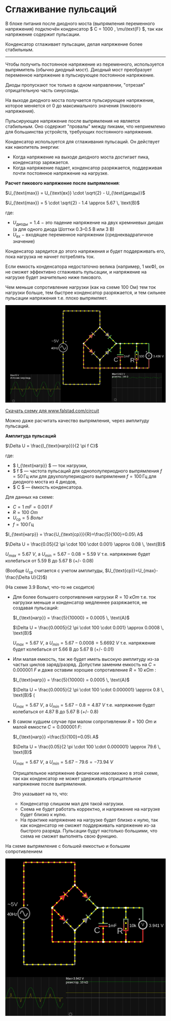 # Сглаживание пульсаций

В блоке питания после диодного моста (выпрямления переменного напряжения) подключён конденсатор $ C = 1000 \, \mu\text{F} $, так как напряжение содержит пульсации.

Конденсатор сглаживает пульсации, делая напряжение более стабильным.

---

Чтобы получить постоянное напряжение из переменного, используется выпрямитель (обычно диодный мост). Диодный мост преобразует переменное напряжение в пульсирующее постоянное напряжение.

Диоды пропускают ток только в одном направлении, "отрезая" отрицательную часть синусоиды.

На выходе диодного моста получается пульсирующее напряжение, которое меняется от 0 до максимального значения (пикового напряжения).

Пульсирующее напряжение после выпрямления не является стабильным. Оно содержит "провалы" между пиками, что неприемлемо для большинства устройств, требующих постоянного напряжения.

Конденсатор используется для сглаживания пульсаций. Он действует как накопитель энергии:
- Когда напряжение на выходе диодного моста достигает пика, конденсатор заряжается.
- Когда напряжение падает, конденсатор разряжается, поддерживая почти постоянное напряжение на нагрузке.


**Расчет пикового напряжение после выпрямления**:

$U_{\text{max}} = U_{\text{вх}} \cdot \sqrt{2} - U_{\text{диоды}}$

$U_{\text{max}} = 5 \cdot \sqrt{2} - 1.4 \approx 5.67 \, \text{В}$

где:
- $U_{\text{диоды}}=1.4$ − это падение напряжение на двух кремниевых диодах (а для одного диода Шоттки 0.3–0.5 В или 3 В)
- $U_{\text{вх}}$ − входящее переменное напряжении (среднеквадратичное значение) 

Конденсатор зарядится до этого напряжения и будет поддерживать его, пока нагрузка не начнет потреблять ток.

Если емкость конденсатора недостаточно велика (например, 1 мкФ), он не сможет эффективно сглаживать пульсации, и напряжение на нагрузке будет значительно ниже пикового.

Чем меньше сопротивление нагрузки (как на схеме 100 Ом) тем ток нагрузки больше, тем быстрее конденсатор разряжается, и тем сильнее пульсации напряжения т.е. плохо выпрямляет.

![Сглаживание пульсаций.](../img/140.png "Сглаживание пульсаций.")

<a href="/theories_of_electrical_circuits/falstad/circuitjs-86.txt" download="circuitjs-86.txt">Скачать схему для www.falstad.com/circuit</a>

Можно даже расчитать качество выпрямления, через амплитуду пульсаций.

**Амплитуда пульсаций**

$\Delta U = \frac{I_{\text{нагр}}}{2 \pi f C}$
 
где:
- $ I_{\text{нагр}} $ — ток нагрузки,
- $ f $ — частота пульсаций для однополупериодного выпрямления $f = 50 \, \text{Гц}$ или для двухполупериодного выпрямления $f = 100 \, \text{Гц}$ для диодного моста из 4 диодов,
- $ C $ — ёмкость конденсатора.

Для данных на схеме:
- $C=1\ mF = 0.001\ F$
- $R=100\ Om$
- $U_{\text{ср}}=5\ Вольт$
- $f = 100 \, \text{Гц}$

$I_{\text{нагр}} = \frac{U_{\text{ср}}}{R}=\frac{5}{100}=0.05\ A$

$\Delta U = \frac{0.05}{2 \pi \cdot 100 \cdot 0.001} \approx 0.08 \, \text{В}$

$U_{max}=5.67\ V$, а $U_{min}=5.67-0.08=5.59\ V$ т.е. напряжение будет колебаться от 5.59 В до 5.67 В (+/- 0.08)

(Вообще $U_{\text{ср}}$ считается с учетом амплитуды, $U_{\text{ср}}=U_{max}-\frac{\Delta U}{2}$)

(На схеме 3.9 Вольт, что-то не сходится)

- Для более большего сопротивления нагрузки $R=10\ кОm$ т.е. ток нагрузки меньше и конденсатор медленнее разряжается, не создавая пульсаций:

    $I_{\text{нагр}} = \frac{5}{10000} = 0.0005 \, \text{А}$

    $\Delta U = \frac{0.0005}{2 \pi \cdot 100 \cdot 0.001} \approx 0.0008 \, \text{В}$

    $U_{max}=5.67\ V$, а $U_{min}=5.67-0.0008=5.6692\ V$ т.е. напряжение будет колебаться от 5.66 В до 5.67 В (+/- 0.01)

- Или малая емкость, так же будет иметь высокую амплитуду из-за частых циклов заряд/разряд.
Допустим заменим емкость на $C=0.000001\ F$ и даже оставим хорошее сопротивление $R=10\ кОm$ :

    $I_{\text{нагр}} = \frac{5}{10000} = 0.0005 \, \text{А}$

    $\Delta U = \frac{0.0005}{2 \pi \cdot 100 \cdot 0.000001} \approx 0.8 \, \text{В}$ (

    $U_{max}=5.67\ V$, а $U_{min}=5.67-0.8=4.87\ V$ т.е. напряжение будет колебаться от 4.87 В до 5.67 В (+/- 0.8)

- В самом худшем случае при малом сопротивлении $R=100\ Оm$ и малой емкости $C=0.000001\ F$:

    $I_{\text{нагр}} =\frac{5}{100}=0.05\ A$

    $\Delta U = \frac{0.05}{2 \pi \cdot 100 \cdot 0.000001} \approx 79.6 \, \text{В}$ 

    $U_{max}=5.67\ V$, а $U_{min}=5.67-79.6=−73.94\ V$

    Отрицательное напряжение физически невозможно в этой схеме, так как конденсатор не может удерживать отрицательное напряжение после выпрямления.

    Это указывает на то, что:
    - Конденсатор слишком мал для такой нагрузки.
    - Схема не будет работать корректно, и напряжение на нагрузке будет близко к нулю.
    - На практике напряжение на нагрузке будет близко к нулю, так как конденсатор не сможет поддерживать напряжение из-за быстрого разряда. Пульсации будут настолько большими, что схема не сможет выполнять свою функцию.


На схеме выпрямление с большей емкостью и большим сопротивлением

![Сглаживание пульсаций.](../img/141.png "Сглаживание пульсаций.")